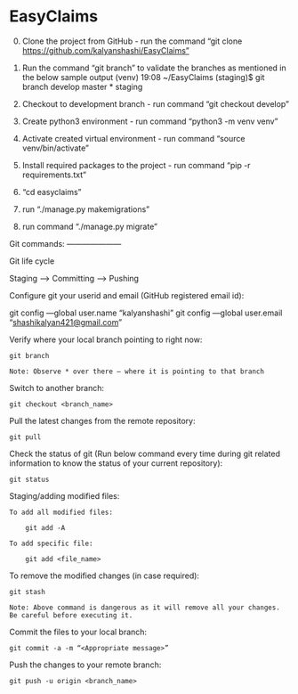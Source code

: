 # EasyClaims



   0. Clone the project from GitHub - run the command “git clone https://github.com/kalyanshashi/EasyClaims”
1. Run the command “git branch” to validate the branches as mentioned in the below sample output
          (venv) 19:08 ~/EasyClaims (staging)$ git branch
              develop
              master
             * staging

2. Checkout to development branch - run command “git checkout develop”
3. Create python3 environment - run command “python3 -m venv venv”
4. Activate created virtual environment - run command “source venv/bin/activate”
5. Install required packages to the project - run command “pip -r requirements.txt”
  6. “cd easyclaims”
  7. run “./manage.py makemigrations”
  8. run command “./manage.py migrate”
  

Git commands:
———————

Git life cycle

Staging —> Committing —> Pushing


Configure git your userid and email (GitHub registered email id):

git config —global user.name “kalyanshashi”
git config —global user.email “shashikalyan421@gmail.com”

Verify where your local branch pointing to right now:

	git branch

	Note: Observe * over there — where it is pointing to that branch

Switch to another branch:

	git checkout <branch_name>

Pull the latest changes from the remote repository:

	git pull


Check the status of git (Run below command every time during git related information to know the status of your current repository):

	git status

Staging/adding modified files:

	To add all modified files:

		git add -A

	To add specific file:

		git add <file_name>

To remove the modified changes (in case required):

	git stash

	Note: Above command is dangerous as it will remove all your changes. Be careful before executing it.

Commit the files to your local branch:

	git commit -a -m “<Appropriate message>”

Push the changes to your remote branch:

	git push -u origin <branch_name>






 



